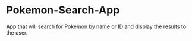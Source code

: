# Pokemon-Search-App
App that will search for Pokémon by name or ID and display the results to the user.
